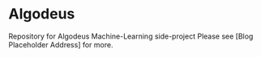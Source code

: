 # Algodeus
Repository for Algodeus Machine-Learning side-project
Please see [Blog Placeholder Address] for more.
